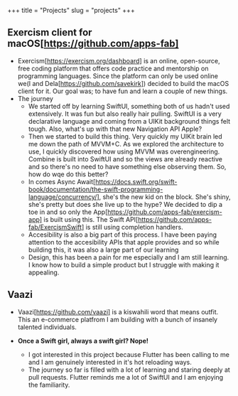 +++
title = "Projects"
slug = "projects"
+++

## Exercism client for macOS[https://github.com/apps-fab]
* Exercism[https://exercism.org/dashboard] is an online, open-source, free coding platform that offers code practice and mentorship on programming languages. Since the platform can only be used online we(I and Dela[https://github.com/savekirk]) decided to build the macOS client for it. Our goal was; to have fun and learn a couple of new things. 
* The journey 
    - We started off by learning SwiftUI, something both of us hadn't used extensively. It was fun but also really hair pulling. SwiftUI is a very declarative language and coming from a UIKit background things felt tough. Also, what's up with that new Navigation API Apple? 
    - Then we started to build this thing. Very quickly my UIKit brain led me down the path of MVVM+C. As we explored the architecture to use, I quickly discovered how using MVVM was overengineering. Combine is built into SwiftUI and so the views are already reactive and so there's no need to have something else observing them. So, how do wqe do this better? 
    - In comes Async Await[https://docs.swift.org/swift-book/documentation/the-swift-programming-language/concurrency/], she's the new kid on the block. She's shiny, she's pretty but does she live up to the hype? We decided to dip a toe in and so only the App[https://github.com/apps-fab/exercism-app] is built using this. The Swift API[https://github.com/apps-fab/ExercismSwift] is still using completion handlers. 
    - Accesibility is also a big part of this process. I have been paying attention to the accesibility APIs that apple provides and so while building this, it was also a large part of our learning 
    - Design, this has been a pain for me especially and I am still learning. I know how to build a simple product but I struggle with making it appealing. 


## Vaazi
* Vaazi[https://github.com/vaazi] is a kiswahili word that means outfit. This an e-commerce platfrom I am building with a bunch of insanely talented individuals. 

* **Once a Swift girl, always a swift girl? Nope!**
    *  I got interested in this project because Flutter has been calling to me and I am genuinely interested in it's hot reloading ways. 
    *  The journey so far is filled with a lot of learning and staring deeply at pull requests. Flutter reminds me a lot of SwiftUI and I am enjoying the familiarity.